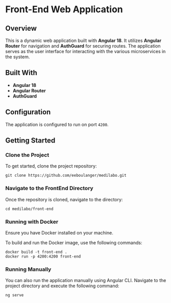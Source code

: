 # Front-End Web Application

## Overview

This is a dynamic web application built with **Angular 18**. It utilizes **Angular Router** for navigation and **AuthGuard** for securing routes. The application serves as the user interface for interacting with the various microservices in the system.

## Built With

- **Angular 18**
- **Angular Router**
- **AuthGuard**

## Configuration

The application is configured to run on port `4200`.

## Getting Started

### Clone the Project

To get started, clone the project repository:

    git clone https://github.com/eeboulanger/medilabo.git

### Navigate to the FrontEnd Directory

Once the repository is cloned, navigate to the directory:

    cd medilabo/front-end

### Running with Docker

Ensure you have Docker installed on your machine.

To build and run the Docker image, use the following commands:

    docker build -t front-end .
    docker run -p 4200:4200 front-end

### Running Manually

You can also run the application manually using Angular CLI. Navigate to the project directory and execute the following command:

    ng serve
